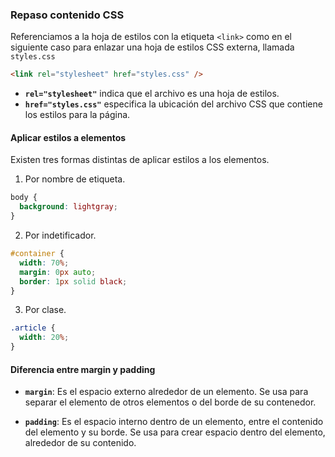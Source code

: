 ### Repaso contenido CSS

Referenciamos a la hoja de estilos con la etiqueta `<link>` como en el siguiente caso para enlazar una hoja de estilos CSS externa, llamada `styles.css`

```html
<link rel="stylesheet" href="styles.css" />
```

- **`rel="stylesheet"`** indica que el archivo es una hoja de estilos.
- **`href="styles.css"`** especifica la ubicación del archivo CSS que contiene los estilos para la página.

#### Aplicar estilos a elementos

Existen tres formas distintas de aplicar estilos a los elementos.

1. Por nombre de etiqueta.

```css
body {
  background: lightgray;
}
```

2. Por indetificador.

```css
#container {
  width: 70%;
  margin: 0px auto;
  border: 1px solid black;
}
```

3. Por clase.

```css
.article {
  width: 20%;
}
```

#### Diferencia entre margin y padding

- **`margin`**: Es el espacio externo alrededor de un elemento. Se usa para separar el elemento de otros elementos o del borde de su contenedor.

- **`padding`**: Es el espacio interno dentro de un elemento, entre el contenido del elemento y su borde. Se usa para crear espacio dentro del elemento, alrededor de su contenido.
